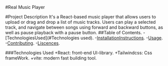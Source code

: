 #Real Music Player

#Project Description
It's a React-based music player that allows users to upload or drag and drop a list of music tracks. Users can play a selected track, and navigate between songs using forward and backward buttons, as well as pause playback with a pause button.
##Table of Contents.
-[TechnologiesUsed](#Technologies used).
-[InstallationInstructions](#InstallationInstructions).
-[Usage](#Usage).
-[Contributing](#Contributing).
-[Liscences](#License).

###Technologies Used
+React: front-end UI-library.
+Tailwindcss: Css frameWork.
+vite: modern fast building tool.
